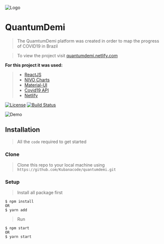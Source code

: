 ![Logo](https://i.imgur.com/wSmoxzX.png)

# QuantumDemi

> The QuamtumDemi platform was created in order to map the progress of COVID19 in Brazil

> To view the project visit <a href="https://quantumdemi.netlify.com" target="_blank"> quantumdemi.netlify.com </a>

**For this project it was used:**
> - <a href="https://pt-br.reactjs.org" target="_blank"> ReactJS </a>
> - <a href="https://nivo.rocks" target="_blank"> NIVO Charts </a>
> - <a href="material-ui.com" target="_blank"> Material-UI </a>
> - <a href="https://github.com/pomber/covid19" target="_blank"> Covid19 API </a>
> - <a href="netlify.com" target="_blank"> Netlify </a>

[![License](http://img.shields.io/:license-mit-blue.svg)](http://doge.mit-license.org)
[![Build Status](http://img.shields.io/travis/badges/badgerbadgerbadger.svg?style=flat-square)](https://travis-ci.org/badges/badgerbadgerbadger)

![Demo](https://i.imgur.com/8d3anYj.gif)


## Installation
> All the `code` required to get started

### Clone

> Clone this repo to your local machine using `https://github.com/Kubanacode/quantumdemi.git`

### Setup

> Install all package first

```shell
$ npm install
OR
$ yarn add
```
> Run

```shell
$ npm start
OR
$ yarn start
```
